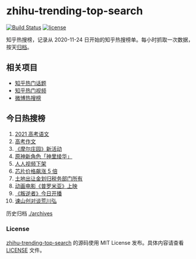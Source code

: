# zhihu-trending-top-search

[![Build Status](https://github.com/justjavac/zhihu-trending-top-search/workflows/ci/badge.svg?branch=main)](https://github.com/justjavac/zhihu-trending-top-search/actions)
[![license](https://img.shields.io/github/license/justjavac/zhihu-trending-top-search)](https://github.com/justjavac/zhihu-trending-top-search/blob/main/LICENSE)

知乎热搜榜，记录从 2020-11-24 日开始的知乎热搜榜单。每小时抓取一次数据，按天[归档](./archives)。

## 相关项目

- [知乎热门话题](https://github.com/justjavac/zhihu-trending-hot-questions)
- [知乎热门视频](https://github.com/justjavac/zhihu-trending-hot-video)
- [微博热搜榜](https://github.com/justjavac/weibo-trending-hot-search)

## 今日热搜榜

<!-- BEGIN -->
<!-- 最后更新时间 Tue Jun 08 2021 00:59:00 GMT+0800 (China Standard Time) -->

1. [2021 高考语文](https://www.zhihu.com/search?q=高考语文)
2. [高考作文](https://www.zhihu.com/search?q=高考作文)
3. [《摩尔庄园》新活动](https://www.zhihu.com/search?q=摩尔庄园)
4. [原神新角色「神里绫华」](https://www.zhihu.com/search?q=原神)
5. [人人视频下架](https://www.zhihu.com/search?q=人人视频)
6. [芯片价格飙涨 5 倍](https://www.zhihu.com/search?q=芯片)
7. [土地出让金划归税务部门所有](https://www.zhihu.com/search?q=土地出让金)
8. [动画电影《普罗米亚》上映](https://www.zhihu.com/search?q=普罗米亚)
9. [《叛逆者》今日开播](https://www.zhihu.com/search?q=叛逆者)
10. [谏山创对谈荒川弘](https://www.zhihu.com/search?q=谏山创)

<!-- END -->

历史归档 [./archives](./archives)

### License

[zhihu-trending-top-search](https://github.com/justjavac/zhihu-trending-top-search)
的源码使用 MIT License 发布。具体内容请查看 [LICENSE](./LICENSE) 文件。
